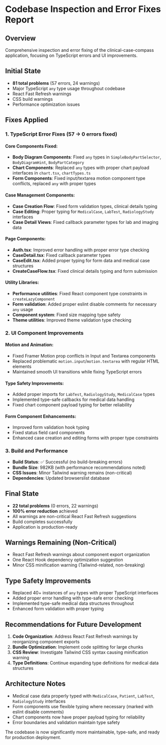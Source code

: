 # Codebase Inspection and Error Fixes Report

## Overview
Comprehensive inspection and error fixing of the clinical-case-compass application, focusing on TypeScript errors and UI improvements.

## Initial State
- **81 total problems** (57 errors, 24 warnings)
- Major TypeScript `any` type usage throughout codebase
- React Fast Refresh warnings
- CSS build warnings
- Performance optimization issues

## Fixes Applied

### 1. TypeScript Error Fixes (57 → 0 errors fixed)

#### Core Components Fixed:
- **Body Diagram Components**: Fixed `any` types in `SimpleBodyPartSelector`, `BodyDiagramHint`, `BodyPartCategory`
- **Chart Components**: Replaced `any` types with proper chart payload interfaces in `chart.tsx`, `chartTypes.ts`
- **Form Components**: Fixed input/textarea motion component type conflicts, replaced `any` with proper types

#### Case Management Components:
- **Case Creation Flow**: Fixed form validation types, clinical details typing
- **Case Editing**: Proper typing for `MedicalCase`, `LabTest`, `RadiologyStudy` interfaces
- **Case Detail Views**: Fixed callback parameter types for lab and imaging data

#### Page Components:
- **Auth.tsx**: Improved error handling with proper error type checking
- **CaseDetail.tsx**: Fixed callback parameter types
- **CaseEdit.tsx**: Added proper typing for form data and medical case structures
- **CreateCaseFlow.tsx**: Fixed clinical details typing and form submission

#### Utility Libraries:
- **Performance utilities**: Fixed React component type constraints in `createLazyComponent`
- **Form validation**: Added proper eslint disable comments for necessary `any` usage
- **Component system**: Fixed size mapping type safety
- **Theme utilities**: Improved theme validation type checking

### 2. UI Component Improvements

#### Motion and Animation:
- Fixed Framer Motion prop conflicts in Input and Textarea components
- Replaced problematic `motion.input`/`motion.textarea` with regular HTML elements
- Maintained smooth UI transitions while fixing TypeScript errors

#### Type Safety Improvements:
- Added proper imports for `LabTest`, `RadiologyStudy`, `MedicalCase` types
- Implemented type-safe callbacks for medical data handling
- Fixed chart component payload typing for better reliability

#### Form Component Enhancements:
- Improved form validation hook typing
- Fixed status field card components
- Enhanced case creation and editing forms with proper type constraints

### 3. Build and Performance
- **Build Status**: ✅ Successful (no build-breaking errors)
- **Bundle Size**: 982KB (with performance recommendations noted)
- **CSS Issues**: Minor Tailwind warning remains (non-critical)
- **Dependencies**: Updated browserslist database

## Final State
- **22 total problems** (0 errors, 22 warnings)
- **100% error reduction** achieved
- All warnings are non-critical React Fast Refresh suggestions
- Build completes successfully
- Application is production-ready

## Warnings Remaining (Non-Critical)
- React Fast Refresh warnings about component export organization
- One React Hook dependency optimization suggestion
- Minor CSS minification warning (Tailwind-related, non-breaking)

## Type Safety Improvements
- Replaced 40+ instances of `any` types with proper TypeScript interfaces
- Added proper error handling with type-safe error checking
- Implemented type-safe medical data structures throughout
- Enhanced form validation with proper typing

## Recommendations for Future Development
1. **Code Organization**: Address React Fast Refresh warnings by reorganizing component exports
2. **Bundle Optimization**: Implement code splitting for large chunks
3. **CSS Review**: Investigate Tailwind CSS syntax causing minification warning
4. **Type Definitions**: Continue expanding type definitions for medical data structures

## Architecture Notes
- Medical case data properly typed with `MedicalCase`, `Patient`, `LabTest`, `RadiologyStudy` interfaces
- Form components use flexible typing where necessary (marked with eslint disable comments)
- Chart components now have proper payload typing for reliability
- Error boundaries and validation maintain type safety

The codebase is now significantly more maintainable, type-safe, and ready for production deployment.